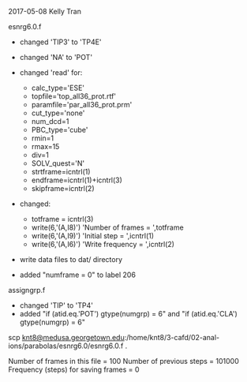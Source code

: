 2017-05-08 Kelly Tran

esnrg6.0.f
* changed 'TIP3' to 'TP4E'
* changed 'NA' to 'POT'
* changed 'read' for:
	* calc_type='ESE'
	* topfile='top_all36_prot.rtf'
	* paramfile='par_all36_prot.prm'
	* cut_type='none'
	* num_dcd=1
	* PBC_type='cube'
	* rmin=1
	* rmax=15
	* div=1
	* SOLV_quest='N'
	* strtframe=icntrl(1)
	* endframe=icntrl(1)+icntrl(3)
	* skipframe=icntrl(2)
* changed:
	* totframe = icntrl(3)
	* write(6,'(A,I8)') 'Number of frames = ',totframe
	* write(6,'(A,I9)') 'Initial step = ',icntrl(1)
	* write(6,'(A,I6)') 'Write frequency = ',icntrl(2)

	
* write data files to dat/ directory
* added "numframe = 0" to label 206


assigngrp.f
* changed 'TIP' to 'TP4'
* added "if (atid.eq.'POT') gtype(numgrp) = 6" and "if (atid.eq.'CLA') gtype(numgrp) = 6"


scp knt8@medusa.georgetown.edu:/home/knt8/3-cafd/02-anal-ions/parabolas/esnrg6.0/esnrg6.0.f .


Number of frames in this file =      100
Number of previous steps =    101000
Frequency (steps) for saving frames =      0
